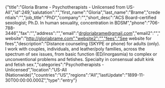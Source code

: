 {"title":"Gloria Brame - Psychotherapists - Unlicensed from US-All","id":249,"salutation":"","first_name":"Gloria","last_name":"Brame","credentials":"","job_title":"PhD","company":"","short_desc":"ACS Board-certified sexologist; Ph.D. In human sexuality, concentration in BDSM","phone":"706-788-3446","fax":"","address":"","email":"drgloriabrame@gmail.com","email2":"","website":"http://gloriabrame.com","website2":"","fees":"See website for fees","description":"Distance counseling (SKYPE or phone) for adults (only). I work with couples, individuals, and leather/poly families, across the spectrum of sex issues, from basic function (ED/inorgasmia) to complex or unconventional problems and fetishes. Specialty in consensual adult kink and fetish sex.","categories":"Psychotherapists - Unlicensed","location":"US-All (Nationwide)","countries":"US","regions":"All","lastUpdate":"1899-11-30T00:00:00.000Z","type":"entry"}
